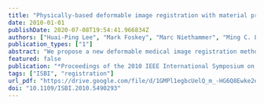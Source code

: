 ```yaml
---
title: "Physically-based deformable image registration with material property and boundary condition estimation"
date: 2010-01-01
publishDate: 2020-07-08T19:54:41.966834Z
authors: ["Huai-Ping Lee", "Mark Foskey", "Marc Niethammer", "Ming C. Lin"]
publication_types: ["1"]
abstract: "We propose a new deformable medical image registration method that uses a physically-based simulator and an iterative optimizer to estimate the simulation parameters determining the deformation field between the two images. Although a simulation-based registration method can enforce physical constraints exactly and considers different material properties, it requires hand adjustment of material properties, and boundary conditions cannot be acquired directly from the images. We treat the material properties and boundary conditions as parameters for the optimizer, and integrate the physically-based simulation into the optimization loop to generate a physically accurate deformation automatically."
featured: false
publication: "*Proceedings of the 2010 IEEE International Symposium on Biomedical Imaging: From Nano to Macro, Rotterdam, The Netherlands, 14-17 April, 2010*"
tags: ["ISBI", "registration"]
url_pdf: "https://drive.google.com/file/d/1GMPl1egbcUelQ_m_-HG6Q8Ewke2e-RKX"
doi: "10.1109/ISBI.2010.5490293"
---
```


